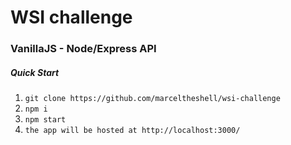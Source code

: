 # WSI challenge 

### VanillaJS - Node/Express API 

##### Quick Start

1. `git clone https://github.com/marceltheshell/wsi-challenge`
2. `npm i`
3. `npm start`
4. `the app will be hosted at http://localhost:3000/`
